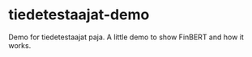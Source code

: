 # tiedetestaajat-demo

Demo for tiedetestaajat paja. A little demo to show FinBERT and how it works.
